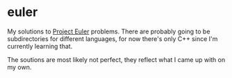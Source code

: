# euler

My solutions to [Project Euler](https://projecteuler.net/) problems.
There are probably going to be subdirectories for different languages,
for now there's only C++ since I'm currently learning that.

The soutions are most likely not perfect, they reflect what I came up with on
my own.
